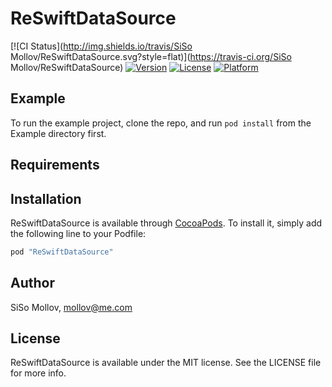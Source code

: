 # ReSwiftDataSource

[![CI Status](http://img.shields.io/travis/SiSo Mollov/ReSwiftDataSource.svg?style=flat)](https://travis-ci.org/SiSo Mollov/ReSwiftDataSource)
[![Version](https://img.shields.io/cocoapods/v/ReSwiftDataSource.svg?style=flat)](http://cocoapods.org/pods/ReSwiftDataSource)
[![License](https://img.shields.io/cocoapods/l/ReSwiftDataSource.svg?style=flat)](http://cocoapods.org/pods/ReSwiftDataSource)
[![Platform](https://img.shields.io/cocoapods/p/ReSwiftDataSource.svg?style=flat)](http://cocoapods.org/pods/ReSwiftDataSource)

## Example

To run the example project, clone the repo, and run `pod install` from the Example directory first.

## Requirements

## Installation

ReSwiftDataSource is available through [CocoaPods](http://cocoapods.org). To install
it, simply add the following line to your Podfile:

```ruby
pod "ReSwiftDataSource"
```

## Author

SiSo Mollov, mollov@me.com

## License

ReSwiftDataSource is available under the MIT license. See the LICENSE file for more info.
